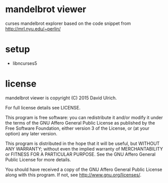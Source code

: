 # mandelbrot viewer

curses mandelbrot explorer based on the code snippet from http://mrl.nyu.edu/~perlin/


# setup
* libncurses5


# license

mandelbrot viewer is copyright (C) 2015  David Ulrich.

For full license details see LICENSE.

This program is free software: you can redistribute it and/or modify
it under the terms of the GNU Affero General Public License as published
by the Free Software Foundation, either version 3 of the License, or
(at your option) any later version.

This program is distributed in the hope that it will be useful,
but WITHOUT ANY WARRANTY; without even the implied warranty of
MERCHANTABILITY or FITNESS FOR A PARTICULAR PURPOSE.  See the
GNU Affero General Public License for more details.

You should have received a copy of the GNU Affero General Public License
along with this program.  If not, see <http://www.gnu.org/licenses/>.
